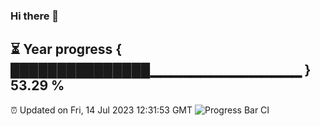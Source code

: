 ### Hi there 👋
⏳ Year progress { ███████████████▁▁▁▁▁▁▁▁▁▁▁▁▁▁▁ } 53.29 %
---
⏰ Updated on Fri, 14 Jul 2023 12:31:53 GMT
![Progress Bar CI](https://github.com/liununu/liununu/workflows/Progress%20Bar%20CI/badge.svg)
